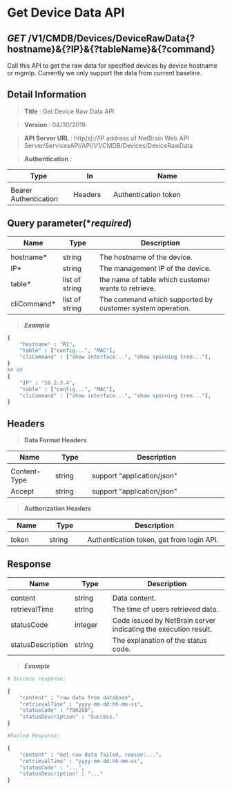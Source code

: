 
# Get Device Data API

## ***GET*** /V1/CMDB/Devices/DeviceRawData{?hostname}&{?IP}&{?tableName}&{?command}
Call this API to get the raw data for specified devices by device hostname or mgmIp. Currently we only support the data from current baseline.

## Detail Information

> **Title** : Get Device Raw Data API<br>

> **Version** : 04/30/2019.

> **API Server URL** : http(s)://IP address of NetBrain Web API Server/ServicesAPI/API/V1/CMDB/Devices/DeviceRawData

> **Authentication** : 

|**Type**|**In**|**Name**|
|------|------|------|
|<img width=100/>|<img width=100/>|<img width=500/>|
|Bearer Authentication| Headers | Authentication token | 

## Query parameter(****required***)

|**Name**|**Type**|**Description**|
|------|------|------|
|<img width=100/>|<img width=100/>|<img width=500/>|
|hostname* | string  | The hostname of the device.  |
|IP* | string  | The management IP of  the device.  |
|table* | list of string  | the name of table which customer wants to retrieve. |
|cliCommand* | list of string  | The command which supported by customer system operation.  |


> ***Example***

```python
{
    "hostname" : "R1",
    "table" : ["config...", "MAC"],
    "cliCommand" : ["show interface...", "show spinning tree..."],
}
## OR
{
    "IP" : "10.2.3.4",
    "table" : ["config...", "MAC"],
    "cliCommand" : ["show interface...", "show spinning tree..."],
}
```

## Headers

> **Data Format Headers**

|**Name**|**Type**|**Description**|
|------|------|------|
|<img width=100/>|<img width=100/>|<img width=500/>|
| Content-Type | string  | support "application/json" |
| Accept | string  | support "application/json" |

> **Authorization Headers**

|**Name**|**Type**|**Description**|
|------|------|------|
|<img width=100/>|<img width=100/>|<img width=500/>|
| token | string  | Authentication token, get from login API. |

## Response

|**Name**|**Type**|**Description**|
|------|------|------|
|<img width=100/>|<img width=100/>|<img width=500/>|
|content| string | Data content. |
|retrievalTime| string | The time of users retrieved data. |
|statusCode| integer | Code issued by NetBrain server indicating the execution result.  |
|statusDescription| string | The explanation of the status code. |

> ***Example***


```python
# Success response:

{
    "content" : "raw data from database",
    "retrievalTime" : "yyyy-mm-dd:hh-mm-ss",
    "statusCode" : "790200",
    "statusDescription" : "Success."
}

#Failed Response:

{
    "content" : "Get raw data failed, reason:...",
    "retrievalTime" : "yyyy-mm-dd:hh-mm-ss",
    "statusCode" : "...",
    "statusDescription" : "..."
}
```
